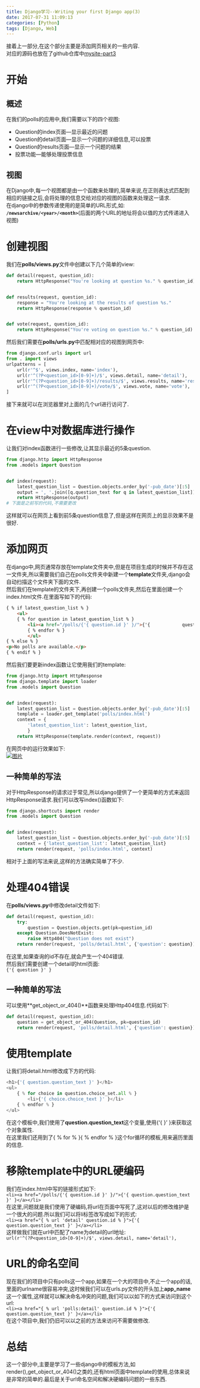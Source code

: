 ```yaml
---
title: Django学习--Writing your first Django app(3)
date: 2017-07-31 11:09:13
categories: [Python]
tags: [Django, Web]
---
```

接着上一部分,在这个部分主要是添加网页相关的一些内容.  
对应的源码也放在了github仓库中[mysite-part3](https://github.com/913647909/mysite/tree/part3)

[](#开始 "开始")开始
==============

[](#概述 "概述")概述
--------------

在我们的polls的应用中,我们需要以下的四个视图:

*   Question的index页面—显示最近的问题
*   Question的detail页面—显示一个问题的详细信息,可以投票
*   Question的results页面—显示一个问题的结果
*   投票功能—能够处理投票信息

[](#视图 "视图")视图
--------------

在Django中,每一个视图都是由一个函数来处理的,简单来说,在正则表达式匹配到相应的链接之后,会将处理的信息交给对应的视图的函数来处理这一请求.  
在django中的参数传递使用的是简单的URL形式,如: **`/newsarchive/<year>/<month>`**(后面的两个URL的地址将会以值的方式传递进入视图)

[](#创建视图 "创建视图")创建视图
====================

我们在**polls/views.py**文件中创建以下几个简单的view:  
```python
def detail(request, question_id):    
    return HttpResponse("You're looking at question %s." % question_id)


def results(request, question_id):    
    response = "You're looking at the results of question %s."    
    return HttpResponse(response % question_id)


def vote(request, question_id):    
    return HttpResponse("You're voting on question %s." % question_id)
```
然后我们需要在**polls/urls.py**中匹配相对应的视图到网页中:  
```python
from django.conf.urls import url
from . import views
urlpatterns = [    
    url(r'^$', views.index, name='index'),    
    url(r'^(?P<question_id>[0-9]+)/$', views.detail, name='detail'),    
    url(r'^(?P<question_id>[0-9]+)/results/$', views.results, name='results'),    
    url(r'^(?P<question_id>[0-9]+)/vote/$', views.vote, name='vote'),
]
```
接下来就可以在浏览器里对上面的几个url进行访问了.

[](#在view中对数据库进行操作 "在view中对数据库进行操作")在view中对数据库进行操作
==================================================

让我们对index函数进行一些修改,让其显示最近的5条question.  
```python
from django.http import HttpResponse
from .models import Question


def index(request):    
    latest_question_list = Question.objects.order_by('-pub_date')[:5]    
    output = ', '.join([q.question_text for q in latest_question_list])    
    return HttpResponse(output)
# 下面是之前写的代码,不需要更改
```
这样就可以在网页上看到前5条question信息了,但是这样在网页上的显示效果不是很好.

[](#添加网页 "添加网页")添加网页
====================

在django中,网页通常存放在template文件夹中,但是在项目生成的时候并不存在这一文件夹,所以需要我们自己在polls文件夹中新建一个**template**文件夹,django会自动扫描这个文件夹下面的文件.  
然后我们在template的文件夹下,再创建一个polls文件夹,然后在里面创建一个index.html文件.在里面写如下的代码:  
```html
{ % if latest_question_list % }    
    <ul>    
    { % for question in latest_question_list % }        
        <li><a href="/polls/{'{ question.id }' }/">{'{            question.question_text }' }</a></li>    
        { % endfor % }    
        </ul>
{ % else % }    
<p>No polls are available.</p>
{ % endif % }
```
然后我们要更新index函数让它使用我们的template:  

```python
from django.http import HttpResponse
from django.template import loader
from .models import Question


def index(request):    
    latest_question_list = Question.objects.order_by('-pub_date')[:5]    
    template = loader.get_template('polls/index.html')    
    context = {        
        'latest_question_list': latest_question_list,    
        }    
    return HttpResponse(template.render(context, request))
```

在网页中的运行效果如下:  
[![图片](http://osjwl2nd9.bkt.clouddn.com/201707314.jpg)](http://osjwl2nd9.bkt.clouddn.com/201707314.jpg "图片")

[](#一种简单的写法 "一种简单的写法")一种简单的写法
-----------------------------

对于HttpResponse的请求过于常见,所以django提供了一个更简单的方式来返回HttpResponse请求.我们可以改写index()函数如下:  
```python
from django.shortcuts import render
from .models import Question


def index(request):    
    latest_question_list = Question.objects.order_by('-pub_date')[:5]    
    context = {'latest_question_list': latest_question_list}    
    return render(request, 'polls/index.html', context)
```
相对于上面的写法来说,这样的方法确实简单了不少.

[](#处理404错误 "处理404错误")处理404错误
=============================

在**polls/views.py**中修改detail文件如下:  
```python
def detail(request, question_id):    
    try:        
        question = Question.objects.get(pk=question_id)    
    except Question.DoesNotExist:        
        raise Http404("Question does not exist")    
    return render(request, 'polls/detail.html', {'question': question})
```
在这里,如果查询的id不存在,就会产生一个404错误.  
然后我们需要创建一个detail的html页面:  
`{'{ question }' }`

[](#一种简单的写法-1 "一种简单的写法")一种简单的写法
-------------------------------

可以使用**get\_object\_or_404()**函数来处理Http404信息.代码如下:  
```python
def detail(request, question_id):    
    question = get_object_or_404(Question, pk=question_id)    
    return render(request, 'polls/detail.html', {'question': question})
```

[](#使用template "使用template")使用template
======================================

让我们将detail.html修改成下方的代码:  
```python
<h1>{'{ question.question_text }' }</h1>
<ul>
    { % for choice in question.choice_set.all % }    
        <li>{'{ choice.choice_text }' }</li>
    { % endfor % }
</ul>
```
在这个模板中,我们使用了**question.question_text**这个变量,使用{‘{ }’ }来获取这个对象属性.  
在这里我们还用到了{ % for % }{ % endfor % }这个for循环的模板,用来遍历里面的信息.

[](#移除template中的URL硬编码 "移除template中的URL硬编码")移除template中的URL硬编码
==============================================================

我们在index.html中写的链接形式如下:  
`<li><a href="/polls/{'{ question.id }' }/">{'{ question.question_text }' }</a></li>`  
在这里,问题就是我们使用了硬编码,将url在页面中写死了,这对以后的修改维护是一个很大的问题.所以我们可以将li标签改写成如下的形式:  
`<li><a href="{ % url 'detail' question.id % }">{'{ question.question_text }' }</a></li>`  
这样做我们就在url中匹配了name为detail的url地址:  
`url(r'^(?P<question_id>[0-9]+)/$', views.detail, name='detail'),`

[](#URL的命名空间 "URL的命名空间")URL的命名空间
================================

现在我们的项目中只有polls这一个app,如果在一个大的项目中,不止一个app的话,里面的urlname很容易冲突,这时候我们可以在urls.py文件的开头加上**app_name**这一个属性,这样就可以解决命名冲突的问题,我们可以以如下的方式来访问到这个url:  
`<li><a href="{ % url 'polls:detail' question.id % }">{'{ question.question_text }' }</a></li>`  
在这个项目中,我们仍旧可以以之前的方法来访问不需要做修改.

[](#总结 "总结")总结
==============

这一个部分中,主要是学习了一些django中的模板方法,如render(),get\_object\_or_404()之类的,还有html页面中template的使用,总体来说是非常的简单的.最后是关于url命名空间和解决硬编码问题的一些东西.